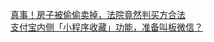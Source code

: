   
[真事！房子被偷偷卖掉，法院竟然判买方合法](http://www.dianyue.me/archives/701/7evucd7tt0w3f4dl/)  
[支付宝内侧「小程序收藏」功能，准备叫板微信？](http://www.dianyue.me/archives/200/zbt0mjzgozowori6/)